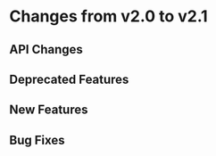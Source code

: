 Changes from v2.0 to v2.1
=========================

API Changes
-----------



Deprecated Features
-------------------



New Features
------------



Bug Fixes
---------

